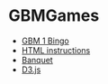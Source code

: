 # GBMGames

- [GBM 1 Bingo](https://subbel.github.io/bingo.html)
- [HTML instructions](https://subbel.github.io/WorkshopHTML.html)
- [Banquet](https://subbel.github.io/Banquet.html)
- [D3.js](https://subbel.github.io/CSE_478)
